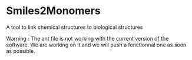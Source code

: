 # Smiles2Monomers
A tool to link chemical structures to biological structures

Warning : The ant file is not working with the current version of the software. We are working on it and we will push a fonctionnal one as soon as possible.
